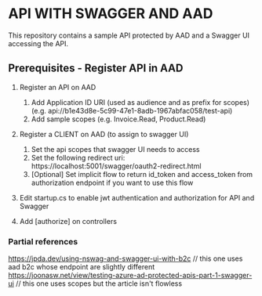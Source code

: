 # API WITH SWAGGER AND AAD

This repository contains a sample API protected by AAD and a Swagger UI accessing the API.

## Prerequisites - Register API in AAD

1. Register an API on AAD 
	1. Add Application ID URI (used as audience and as prefix for scopes) (e.g. api://b1e43d8e-5c99-47e1-8adb-1967abfac058/test-api)
	2. Add sample scopes (e.g. Invoice.Read, Product.Read)

2. Register a CLIENT on AAD (to assign to swagger UI)
	1. Set the api scopes that swagger UI needs to access
	2. Set the following redirect uri: https://localhost:5001/swagger/oauth2-redirect.html
	3. [Optional] Set implicit flow to return id_token and access_token from authorization endpoint if you want to use this flow

3. Edit startup.cs to enable jwt authentication and authorization for API and Swagger

4. Add [authorize] on controllers

### Partial references

https://jpda.dev/using-nswag-and-swagger-ui-with-b2c // this one uses aad b2c whose endpoint are slightly different
https://joonasw.net/view/testing-azure-ad-protected-apis-part-1-swagger-ui // this one uses scopes but the article isn't flowless 